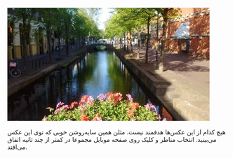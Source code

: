 <!-- 
.. title: پیاده‌روی در دلفت-عصر بیست و هفت می دوهزار و پانزده
.. slug: 2015-05-27-lopen-in-delft
.. date: 2015-05-27 20:14:54 UTC+02:00
.. tags: 
.. category: پیاده‌روی در دلفت
.. link: 
.. description: 
.. type: text
-->

![delft](/20150527_delft_small.jpg)

هیچ کدام از این عکس‌ها هدفمند نیست. مثلن همین سایه‌روشن خوبی که توی این عکس می‌بینید. انتخاب مناظر و کلیک روی صفحه موبایل مجموعا در کمتر از چند ثانیه اتفاق می‌افتد.
